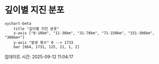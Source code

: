 # 깊이별 지진 분포

```mermaid
xychart-beta
    title "깊이별 지진 분포"
    x-axis ["0-10km", "11-30km", "31-70km", "71-150km", "151-300km", "300km+"]
    y-axis "발생 횟수" 0 --> 1733
    bar [664, 1731, 125, 21, 1, 2]
```

업데이트 시간: 2025-09-12 11:04:17

